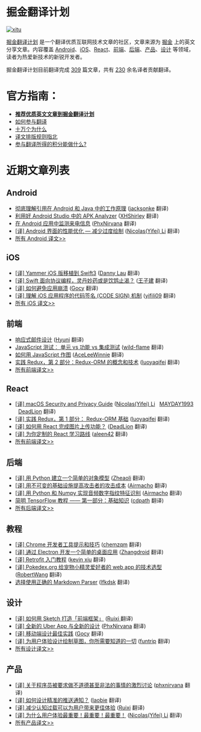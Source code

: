 # 掘金翻译计划

[![xitu](https://camo.githubusercontent.com/c9c9db0a39b56738a62332f0791d58b1522fdf82/68747470733a2f2f7261776769742e636f6d2f616c65656e34322f6261646765732f6d61737465722f7372632f786974752e737667)](https://github.com/xitu/gold-miner)

[掘金翻译计划](https://juejin.im/tag/%E6%8E%98%E9%87%91%E7%BF%BB%E8%AF%91%E8%AE%A1%E5%88%92) 是一个翻译优质互联网技术文章的社区，文章来源为 [掘金](https://juejin.im) 上的英文分享文章。内容覆盖 [Android](#android)、[iOS](#ios)、[React](#react)、[前端](#前端)、[后端](#后端)、[产品](#产品)、[设计](#设计) 等领域，读者为热爱新技术的新锐开发者。

掘金翻译计划目前翻译完成 [309](#近期文章列表) 篇文章，共有 [230](https://github.com/xitu/gold-miner/wiki/%E8%AF%91%E8%80%85%E7%A7%AF%E5%88%86%E8%A1%A8) 余名译者贡献翻译。

#  官方指南：

- [**推荐优质英文文章到掘金翻译计划**](http://gold.codesign.me/)
- [如何参与翻译](https://github.com/xitu/gold-miner/wiki/如何参与翻译)
- [十万个为什么](https://github.com/xitu/gold-miner/wiki/十万个为什么)
- [译文排版规则指北](https://github.com/xitu/gold-miner/wiki/译文排版规则指北)
- [参与翻译所得的积分能做什么?](https://github.com/xitu/gold-miner/wiki/)


# 近期文章列表

## Android

* [彻底理解引用在 Android 和 Java 中的工作原理](https://gold.xitu.io/entry/58476f2c128fe10058bae7ca?utm_source=gold-miner&utm_medium=readme&utm_campaign=github) ([jacksonke](https://github.com/jacksonke) 翻译)
* [利用好 Android Studio 中的 APK Analyzer](https://gold.xitu.io/entry/58466c7e128fe1006c5897fa?utm_source=gold-miner&utm_medium=readme&utm_campaign=github) ([XHShirley](https://github.com/XHShirley) 翻译)
* [在 Android 应用中监测来电信息](https://gold.xitu.io/entry/5842ac36128fe1006c44b0b4?utm_source=gold-miner&utm_medium=readme&utm_campaign=github) ([PhxNirvana](https://github.com/phxnirvana) 翻译)
* [[译] Android 界面的性能优化 — 减少过度绘制](https://gold.xitu.io/entry/58398df2a22b9d006dc2bd7a?utm_source=gold-miner&utm_medium=readme&utm_campaign=github) ([Nicolas(Yifei) Li](https://github.com/yifili09) 翻译)
* [所有 Android 译文>>](https://github.com/xitu/gold-miner/blob/master/android.md)


## iOS

* [[译] Yammer iOS 版移植到 Swift3](https://gold.xitu.io/entry/5848b88ab123db006601f750?utm_source=gold-miner&utm_medium=readme&utm_campaign=github) ([Danny Lau](https://github.com/Danny1451) 翻译)
* [[译] Swift 面向协议编程，灵丹妙药或是饮鸩止渴？](https://gold.xitu.io/entry/584781e161ff4b006bac77ba?utm_source=gold-miner&utm_medium=readme&utm_campaign=github) ([王子建](https://github.com/Romeo0906) 翻译)
* [[译] 如何避免应用崩溃](http://gold.xitu.io/entry/58423231a22b9d006c1959ee?utm_source=gold-miner&utm_medium=readme&utm_campaign=github) ([Gocy](https://github.com/Gocy) 翻译)
* [[译] 理解 iOS 应用程序的代码签名 (CODE SIGN) 机制](http://gold.xitu.io/entry/5826ef85570c3500586b241d?utm_source=gold-miner&utm_medium=readme&utm_campaign=github) ([yifili09](https://github.com/yifili09) 翻译)
* [所有 iOS 译文>>](https://github.com/xitu/gold-miner/blob/master/ios.md)

## 前端

* [响应式邮件设计](https://gold.xitu.io/entry/58516cc01b69e60056c04528?utm_source=gold-miner&utm_medium=readme&utm_campaign=github) ([Hyuni](https://github.com/xuzaixian) 翻译)
* [JavaScript 测试︰ 单元 vs 功能 vs 集成测试](https://gold.xitu.io/entry/584ab2dc128fe1006c7cdc11?utm_source=gold-miner&utm_medium=readme&utm_campaign=github) ([wild-flame](https://github.com/wild-flame) 翻译)
* [如何用 JavaScript 作图](https://gold.xitu.io/entry/58441f8f128fe1006c4d1191?utm_source=gold-miner&utm_medium=readme&utm_campaign=github) ([AceLeeWinnie](https://github.com/AceLeeWinnie) 翻译)
* [实践 Redux，第 2 部分：Redux-ORM 的概念和技术](http://gold.xitu.io/entry/583d90aba22b9d006c1f092a?utm_source=gold-miner&utm_medium=readme&utm_campaign=github) ([luoyaqifei](https://github.com/luoyaqifei) 翻译)
* [所有前端译文>>](https://github.com/xitu/gold-miner/blob/master/front-end.md)


## React
* [[译] macOS Security and Privacy Guide](https://gold.xitu.io/entry/585501e2b123db00656a6947?utm_source=gold-miner&utm_medium=readme&utm_campaign=github) ([Nicolas(Yifei) Li](https://github.com/yifili09)   [MAYDAY1993](https://github.com/MAYDAY1993)   [DeadLion](https://github.com/DeadLion) 翻译)
* [[译] 实践 Redux，第 1 部分： Redux-ORM 基础](https://gold.xitu.io/entry/58249792a0bb9f0058dd30ab?utm_source=gold-miner&utm_medium=readme&utm_campaign=github) ([luoyaqifei](https://github.com/luoyaqifei) 翻译)
* [[译] 如何用 React 完成图片上传功能？](https://gold.xitu.io/entry/57b923225bbb50005b794943?utm_source=gold-miner&utm_medium=readme&utm_campaign=github) ([DeadLion](https://github.com/DeadLion) 翻译)
* [[译] 为你定制的 React 学习路线](https://gold.xitu.io/entry/578375b85bbb5000610cc247?utm_source=gold-miner&utm_medium=readme&utm_campaign=github) ([aleen42](http://aleen42.github.io/pc.html) 翻译)
* [所有前端译文>>](https://github.com/xitu/gold-miner/blob/master/front-end.md)


## 后端

*  [[译] 用 Python 建立一个简单的对象模型](https://gold.xitu.io/entry/5852965661ff4b0063a72977?utm_source=gold-miner&utm_medium=readme&utm_campaign=github) ([Zheaoli](https://github.com/Zheaoli) 翻译)
*  [[译] 用不可变的基础设施提高攻击者的攻击成本](https://gold.xitu.io/entry/5850e60f1b69e6006c773e07?utm_source=gold-miner&utm_medium=readme&utm_campaign=github) ([Airmacho](https://github.com/Airmacho) 翻译)
*  [[译] 用 Python 和 Numpy 实现音频数字指纹特征识别](https://gold.xitu.io/entry/5850e6ebac502e0067ce86a8?utm_source=gold-miner&utm_medium=readme&utm_campaign=github) ([Airmacho](https://github.com/Airmacho) 翻译)
*  [简明 TensorFlow 教程 —— 第一部分：基础知识](https://gold.xitu.io/entry/5850c11cac502e0067cd7ea5?utm_source=gold-miner&utm_medium=readme&utm_campaign=github) ([cdpath](https://github.com/cdpath) 翻译)
* [所有后端译文>>](https://github.com/xitu/gold-miner/blob/master/backend.md)

## 教程


* [[译] Chrome 开发者工具提示和技巧](http://gold.xitu.io/entry/56d56f4dc4c971005193ecec?utm_source=gold-miner&utm_medium=readme&utm_campaign=github) ([chemzqm](https://github.com/chemzqm) 翻译)
* [[译] 通过 Electron 开发一个简单的桌面应用](http://gold.xitu.io/entry/56aae5e4a633bd0257ae4ab8?utm_source=gold-miner&utm_medium=readme&utm_campaign=github) ([Zhangdroid](https://github.com/Zhangdroid) 翻译)
* [[译] Retrofit 入门教程](http://gold.xitu.io/entry/56cc4085128fe100580dd0ca?utm_source=gold-miner&utm_medium=readme&utm_campaign=github) ([kevin xiu](https://github.com/xiuweikang) 翻译)
* [[译] Pokedex.org 给宠物小精灵爱好者的 web app 的技术选型](http://gold.xitu.io/entry/56cebb8edf0eea79dc7c1ff0?utm_source=gold-miner&utm_medium=readme&utm_campaign=github) ([RobertWang](https://github.com/RobertWang) 翻译)
* [选择使用正确的 Markdown Parser](http://gold.xitu.io/entry/56ce79db1532bc0053728c2f?utm_source=gold-miner&utm_medium=readme&utm_campaign=github) ([lfkdsk](https://github.com/lfkdsk) 翻译)


## 设计

* [[译] 如何用 Sketch 打造「前端框架」](https://gold.xitu.io/entry/5836ad4367f3560065f439dc/?utm_source=gold-miner&utm_medium=readme&utm_campaign=github) ([Ruixi ](https://github.com/Ruixi) 翻译)
* [[译] 全新的 Uber App 与全新的设计](http://gold.xitu.io/entry/584770f80ce46300578b9b48?utm_source=gold-miner&utm_medium=readme&utm_campaign=github) ([PhxNirvana](https://github.com/phxnirvana) 翻译)
* [[译] 移动端设计最佳实践](http://gold.xitu.io/entry/583bd69bac502e006ea8caaa?utm_source=gold-miner&utm_medium=readme&utm_campaign=github) ([Gocy](https://github.com/Gocy015) 翻译)
* [[译] 为用户体验设计绘制草图，你所需要知道的一切](http://gold.xitu.io/entry/580cd2c5a22b9d006382cba8?utm_source=gold-miner&utm_medium=readme&utm_campaign=github) ([funtrip](https://github.com/funtrip) 翻译)
* [所有设计译文>>](https://github.com/xitu/gold-miner/blob/master/design.md)


## 产品
* [[译] 关于程序员被要求做不道德甚至非法的事情的激烈讨论](https://gold.xitu.io/entry/584c122c61ff4b006cc6df53?utm_source=gold-miner&utm_medium=readme&utm_campaign=github) ([phxnirvana](https://github.com/phxnirvana) 翻译)
* [[译] 如何设计精准的推送通知？](http://gold.xitu.io/entry/58199acca22b9d0067a34821?utm_source=gold-miner&utm_medium=readme&utm_campaign=github) ([laobie](https://github.com/laobie) 翻译)
* [[译] 减少认知过载可以为用户带来更佳体验](http://gold.xitu.io/entry/58007345816dfa0056e8ff5c?utm_source=gold-miner&utm_medium=readme&utm_campaign=github) ([Ruixi](https://github.com/Ruixi) 翻译)
* [[译] 为什么用户体验最重要！最重要！最重要！](http://gold.xitu.io/entry/57e388ef5bbb50005d3c97d9?utm_source=gold-miner&utm_medium=readme&utm_campaign=github) ([Nicolas(Yifei) Li](https://github.com/yifili09) 翻译)
* [所有产品译文>>](https://github.com/xitu/gold-miner/blob/master/product.md)
